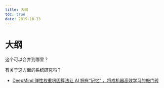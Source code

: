 ```yaml
---
title: 大纲
toc: true
date: 2019-10-13
---
```

# 大纲

这个可以合并到哪里？

有关于这方面的系统研究吗？


- [DeepMind 弹性权重巩固算法让 AI 拥有“记忆” ，将成机器高效学习的敲门砖](https://mp.weixin.qq.com/s?__biz=MjM5ODU3OTIyOA==&mid=2650664435&idx=2&sn=ae85440fa6b1ca2ae20e5729f9c4ccff&chksm=bec1d08089b65996c85b100ef14d73374ed085834d78da685675d7c56e936c987e00b8d4e4a8&mpshare=1&scene=1&srcid=10191f7pEhlE6o3R1I6STEQt#rd)
